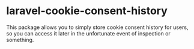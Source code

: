 # laravel-cookie-consent-history
This package allows you to simply store cookie consent history for users, so you can access it later in the unfortunate event of inspection or something.
